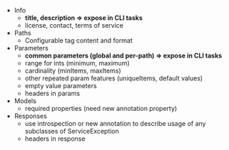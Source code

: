 - Info
  - **title, description => expose in CLI tasks**
  - license, contact, terms of service
- Paths
  - Configurable tag content and format
- Parameters
  - **common parameters (global and per-path) => expose in CLI tasks**
  - range for ints (minimum, maximum)
  - cardinality (minItems, maxItems)
  - other repeated param features (uniqueItems, default values)
  - empty value parameters
  - headers in params
- Models
  - required properties (need new annotation property)
- Responses
  - use introspection or new annotation to describe usage of any subclasses of ServiceException
  - headers in response